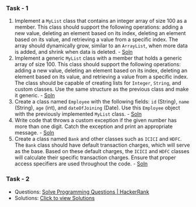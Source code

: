 ### Task - 1

1. Implement a `MyList` class that contains an integer array of size 100 as a member. This class should support the following operations: adding a new value, deleting an element based on its index, deleting an element based on its value, and retrieving a value from a specific index. The array should dynamically grow, similar to an `ArrayList`, when more data is added, and shrink when data is deleted. - [Soln](https://github.com/keerthisureka/Quinbay/blob/main/Part-1(Backend)/Q1.%20MyList.java)
2. Implement a generic `MyList` class with a member that holds a generic array of size 100. This class should support the following operations: adding a new value, deleting an element based on its index, deleting an element based on its value, and retrieving a value from a specific index. The class should be capable of creating lists for `Integer`, `String`, and custom classes. Use the same structure as the previous class and make it generic. - [Soln](https://github.com/keerthisureka/Quinbay/blob/main/Part-1(Backend)/Q2.%20MyList.java)
3. Create a class named `Employee` with the following fields: `id` (String), `name` (String), `age` (int), and `dateOfJoining` (Date). Use this `Employee` object with the previously implemented `MyList` class. - [Soln](https://github.com/keerthisureka/Quinbay/blob/main/Part-1(Backend)/Q3.%20Employee.java)
4. Write code that throws a custom exception if the given number has more than one digit. Catch the exception and print an appropriate message. - [Soln](https://github.com/keerthisureka/Quinbay/blob/main/Part-1(Backend)/Q4.%20CustomException.java)
5. Create a class named `Bank` and other classes such as `ICICI` and `HDFC`. The `Bank` class should have default transaction charges, which will serve as the base. Based on these default charges, the `ICICI` and `HDFC` classes will calculate their specific transaction charges. Ensure that proper access specifiers are used throughout the code. - [Soln]()

### Task - 2
- Questions: [Solve Programming Questions | HackerRank](https://www.hackerrank.com/domains/java)
- Solutions: [Click to view Solutions](https://github.com/keerthisureka/Quinbay/tree/main/Part-1(Backend)/HackerRank%20Solutions)